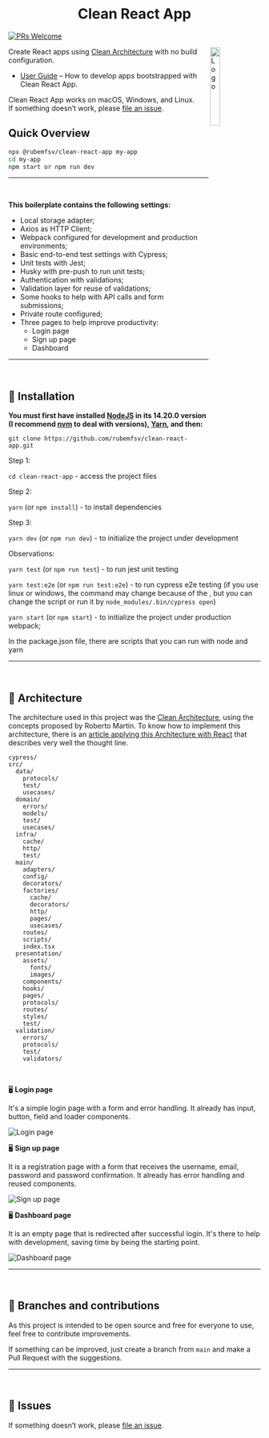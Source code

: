 <center><h1>Clean React App</h1></center>

[![PRs Welcome](https://img.shields.io/badge/PRs-welcome-green.svg)](https://github.com/rubemfsv/clean-react-app)

<img alt="Logo" align="right" src="https://upload.wikimedia.org/wikipedia/commons/a/a7/React-icon.svg" width="20%" />

Create React apps using [Clean Architecture](https://dev.to/rubemfsv/clean-architecture-the-concept-behind-the-code-52do) with no build configuration.

- [User Guide](https://dev.to/rubemfsv/arquitetura-limpa-aplicando-com-react-1eo0) – How to develop apps bootstrapped with Clean React App.

Clean React App works on macOS, Windows, and Linux.<br>
If something doesn’t work, please [file an issue](https://github.com/rubemfsv/clean-react-app/issues/new).<br>

## Quick Overview

```sh
npx @rubemfsv/clean-react-app my-app
cd my-app
npm start or npm run dev
```

<hr />
<br />

**This boilerplate contains the following settings:**
- Local storage adapter;
- Axios as HTTP Client;
- Webpack configured for development and production environments;
- Basic end-to-end test settings with Cypress;
- Unit tests with Jest;
- Husky with pre-push to run unit tests;
- Authentication with validations;
- Validation layer for reuse of validations;
- Some hooks to help with API calls and form submissions;
- Private route configured;
- Three pages to help improve productivity:
  - Login page
  - Sign up page
  - Dashboard

<hr />
<br />


## :construction_worker:  **Installation**

**You must first have installed [NodeJS](https://nodejs.org/) in its 14.20.0 version (I recommend [nvm](https://github.com/nvm-sh/nvm) to deal with versions), [Yarn](https://yarnpkg.com/), and then:**

`git clone https://github.com/rubemfsv/clean-react-app.git`

Step 1:

`cd clean-react-app` - access the project files

Step 2:

`yarn` (or `npm install`) - to install dependencies

Step 3:

`yarn dev` (or `npm run dev`) - to initialize the project under development

Observations:

`yarn test` (or `npm run test`) - to run jest unit testing

`yarn test:e2e` (or `npm run test:e2e`) - to run cypress e2e testing (if you use linux or windows, the command may change because of the \, but you can change the script or run it by `node_modules/.bin/cypress open`)

`yarn start` (or `npm start`) - to initialize the project under production webpack;

In the package.json file, there are scripts that you can run with node and yarn

<hr />
<br />

## :open_file_folder: **Architecture**

The architecture used in this project was the [Clean Architecture](https://dev.to/rubemfsv/clean-architecture-the-concept-behind-the-code-52do), using the concepts proposed by Roberto Martin. To know how to implement this architecture, there is an [article applying this Architecture with React](https://dev.to/rubemfsv/arquitetura-limpa-aplicando-com-react-1eo0) that describes very well the thought line.


```
cypress/
src/
  data/
    protocols/
    test/
    usecases/
  domain/
    errors/
    models/
    test/
    usecases/
  infra/
    cache/
    http/
    test/
  main/
    adapters/
    config/
    decorators/
    factories/
      cache/
      decorators/
      http/
      pages/
      usecases/
    routes/
    scripts/
    index.tsx
  presentation/
    assets/
      fonts/
      images/
    components/
    hooks/
    pages/
    protocols/
    routes/
    styles/
    test/
  validation/
    errors/
    protocols/
    test/
    validators/
```
<br />

🖥️  **Login page**

It's a simple login page with a form and error handling. It already has input, button, field and loader components.

![Login page](https://dev-to-uploads.s3.amazonaws.com/uploads/articles/vyruv5eroc1eb5p7ferj.png)


🖥️  **Sign up page**

It is a registration page with a form that receives the username, email, password and password confirmation. It already has error handling and reused components.

![Sign up page](https://dev-to-uploads.s3.amazonaws.com/uploads/articles/r3ua2l7ybbsd9f06m57t.png)

🖥️  **Dashboard page**

It is an empty page that is redirected after successful login. It's there to help with development, saving time by being the starting point.

![Dashboard page](https://dev-to-uploads.s3.amazonaws.com/uploads/articles/fxpg1sfmkt1dkfv12pbm.png)

<hr />
<br />

## :bookmark_tabs: Branches and contributions

As this project is intended to be open source and free for everyone to use, feel free to contribute improvements.

If something can be improved, just create a branch from `main` and make a Pull Request with the suggestions.

<hr />
<br />

## :bug: Issues

If something doesn’t work, please [file an issue](https://github.com/rubemfsv/clean-react-app/issues/new).

<br>

